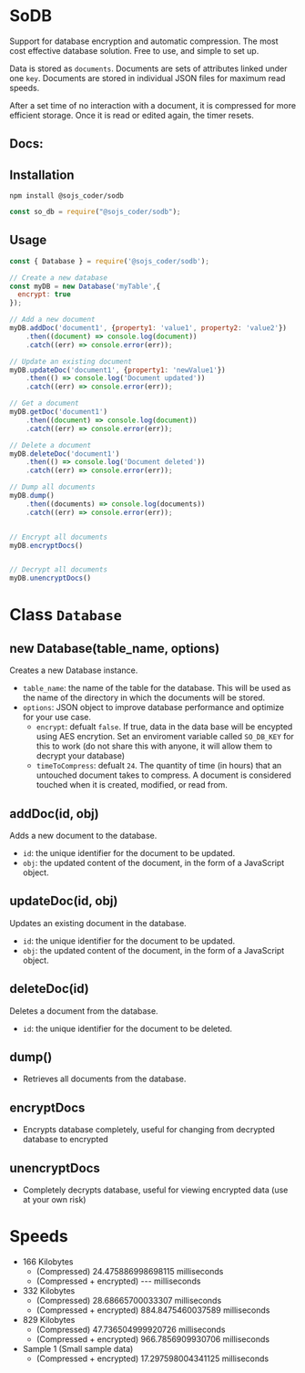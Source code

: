 # SoDB

Support for database encryption and automatic compression.
The most cost effective database solution. 
Free to use, and simple to set up.

Data is stored as `documents`. Documents are sets of attributes linked under one `key`.
Documents are stored in individual JSON files for maximum read speeds.

After a set time of no interaction with a document, it is compressed for more efficient storage. Once it is read or edited again, the timer resets.

## Docs:

## Installation

```
npm install @sojs_coder/sodb
```
```js
const so_db = require("@sojs_coder/sodb");
```

## Usage

```js
const { Database } = require('@sojs_coder/sodb');

// Create a new database
const myDB = new Database('myTable',{
  encrypt: true
});

// Add a new document
myDB.addDoc('document1', {property1: 'value1', property2: 'value2'})
    .then((document) => console.log(document))
    .catch((err) => console.error(err));

// Update an existing document
myDB.updateDoc('document1', {property1: 'newValue1'})
    .then(() => console.log('Document updated'))
    .catch((err) => console.error(err));

// Get a document
myDB.getDoc('document1')
    .then((document) => console.log(document))
    .catch((err) => console.error(err));

// Delete a document
myDB.deleteDoc('document1')
    .then(() => console.log('Document deleted'))
    .catch((err) => console.error(err));

// Dump all documents
myDB.dump()
    .then((documents) => console.log(documents))
    .catch((err) => console.error(err));


// Encrypt all documents
myDB.encryptDocs()


// Decrypt all documents
myDB.unencryptDocs()
```

# Class `Database`
## new Database(table_name, options)

Creates a new Database instance.

- `table_name`: the name of the table for the database. This will be used as the name of the directory in which the documents will be stored.
- `options`: JSON object to improve database performance and optimize for your use case.
  - `encrypt`: defualt `false`. If true, data in the data base will be encypted using AES encrytion. Set an enviroment variable called `SO_DB_KEY` for this to work (do not share this with anyone, it will allow them to decrypt your database)
  - `timeToCompress`: defualt `24`. The quantity of time (in hours) that an untouched document takes to compress. A document is considered touched when it is created, modified, or read from.


## addDoc(id, obj)

Adds a new document to the database.

- `id`: the unique identifier for the document to be updated.
- `obj`: the updated content of the document, in the form of a JavaScript object.

## updateDoc(id, obj)

Updates an existing document in the database.

- `id`: the unique identifier for the document to be updated.
- `obj`: the updated content of the document, in the form of a JavaScript object.

## deleteDoc(id)

Deletes a document from the database.

- `id`: the unique identifier for the document to be deleted.

## dump()

- Retrieves all documents from the database.

## encryptDocs

- Encrypts database completely, useful for changing from decrypted database to encrypted

## unencryptDocs

- Completely decrypts database, useful for viewing encrypted data (use at your own risk)

# Speeds

- 166 Kilobytes
  - (Compressed) 24.475886998698115 milliseconds
  - (Compressed + encrypted) --- milliseconds
- 332 Kilobytes
  - (Compressed) 28.68665700033307 milliseconds
  - (Compressed + encrypted) 884.8475460037589 milliseconds
- 829 Kilobytes
  - (Compressed) 47.736504999920726 milliseconds
  - (Compressed + encrypted) 966.7856909930706 milliseconds
- Sample 1 (Small sample data)
  - (Compressed + encrypted) 17.297598004341125 milliseconds
